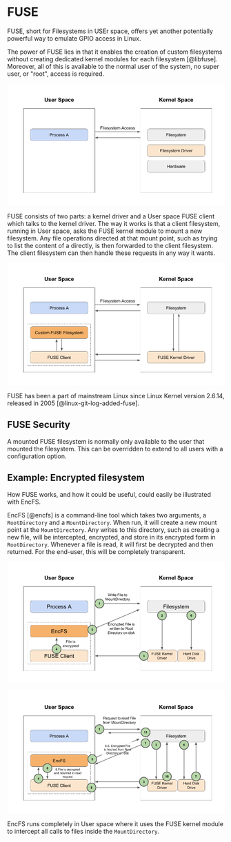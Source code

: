 # FUSE

FUSE, short for Filesystems in USEr space, offers yet another potentially powerful way to emulate GPIO access in Linux.

The power of FUSE lies in that it enables the creation of custom filesystems without creating dedicated kernel modules for each filesystem [@libfuse]. Moreover, all of this is available to the normal user of the system, no super user, or "root", access is required.

![Regular filesystem access \label{6_0_1}](source/figures/6_0_1.png)

FUSE consists of two parts: a kernel driver and a User space FUSE client which talks to the kernel driver. The way it works is that a client filesystem, running in User space, asks the FUSE kernel module to mount a new filesystem. Any file operations directed at that mount point, such as trying to list the content of a directly, is then forwarded to the client filesystem. The client filesystem can then handle these requests in any way it wants.

![Accessing a FUSE filesystem \label{6_0_2}](source/figures/6_0_2.png)

FUSE has been a part of mainstream Linux since Linux Kernel version 2.6.14, released in 2005 [@linux-git-log-added-fuse].

## FUSE Security
A mounted FUSE filesystem is normally only available to the user that mounted the filesystem. This can be overridden to extend to all users with a configuration option.

## Example: Encrypted filesystem
How FUSE works, and how it could be useful, could easily be illustrated with EncFS.

EncFS [@encfs] is a command-line tool which takes two arguments, a `RootDirectory` and a `MountDirectory`. When run, it will create a new mount point at the `MountDirectory`. Any writes to this directory, such as creating a new file, will be intercepted, encrypted, and store in its encrypted form in `RootDirectory`. Whenever a file is read, it will first be decrypted and then returned. For the end-user, this will be completely transparent.

![EncFS encryption flow \label{6_2_0_1}](source/figures/6_2_0_1.png)

![EncFS decryption flow \label{6_2_0_2}](source/figures/6_2_0_2.png)

EncFS runs completely in User space where it uses the FUSE kernel module to intercept all calls to files inside the `MountDirectory`.
